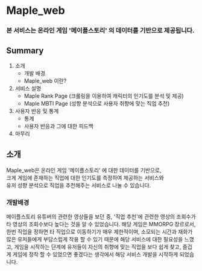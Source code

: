 # Maple_web    
### 본 서비스는 온라인 게임 '메이플스토리' 의 데이터를 기반으로 제공됩니다.    

## Summary

1. 소개
    - 개발 배경
    - Maple_web 이란?
2. 서비스 설명
    - Maple Rank Page (크롤링을 이용하여 캐릭터의 인기도를 분석 및 제공)
    - Maple MBTI Page (성향 분석으로 사용자 취향에 맞는 직업 추천)
3. 사용자 반응 및 통계
    - 통계
    - 사용자 반응과 그에 대한 피드백
4. 마무리



## 소개
Maple_web은 온라인 게임 '메이플스토리' 에 대한 데이터를 기반으로,     
크게 게임에 존재하는 직업에 대한 인기도를 측정하여 제공하는 서비스와     
유저 성향 분석으로 직업을 추천해주는 서비스로 나눌 수 있습니다.

### 개발배경
메이플스토리 유튜버의 관련한 영상들을 보던 중, '직업 추천'에 관련한 영상의 조회수가 타 영상의 조회수보다 높다는 것을 알 수 있었습니다. 해당 게임은 MMORPG 장르로서, 한번 직업을 정하면 타 직업으로 이동하기가 매우 제한적이며, 소모되는 시간과 재화가 많은 유저들에게 부담스럽게 작용 할 수 있기 때문에 해당 서비스에 대한 필요성을 느꼈고, 게임을 시작하는 단계에 유저들이 자신의 취향에 맞는 직업을 보다 쉽게 찾고, 즐겁게 게임에 정착 할 수 있었으면 좋겠다는 생각에서 해당 서비스 개발을 시작하게 되었습니다.

